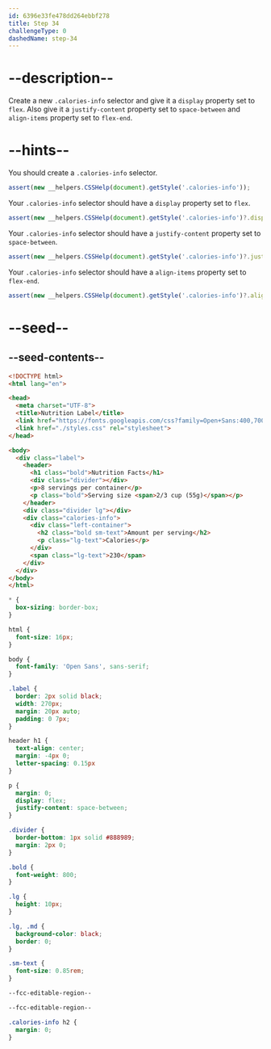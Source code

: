 ```yaml
---
id: 6396e33fe478dd264ebbf278
title: Step 34
challengeType: 0
dashedName: step-34
---
```


# --description--

Create a new `.calories-info` selector and give it a `display` property set to `flex`. Also give it a `justify-content` property set to `space-between` and `align-items` property set to `flex-end`.

# --hints--

You should create a `.calories-info` selector.

```js
assert(new __helpers.CSSHelp(document).getStyle('.calories-info'));
```

Your `.calories-info` selector should have a `display` property set to `flex`.

```js
assert(new __helpers.CSSHelp(document).getStyle('.calories-info')?.display === 'flex');
```

Your `.calories-info` selector should have a `justify-content` property set to `space-between`.

```js
assert(new __helpers.CSSHelp(document).getStyle('.calories-info')?.justifyContent === 'space-between');
```

Your `.calories-info` selector should have a `align-items` property set to `flex-end`.

```js
assert(new __helpers.CSSHelp(document).getStyle('.calories-info')?.alignItems === 'flex-end');
```

# --seed--

## --seed-contents--

```html
<!DOCTYPE html>
<html lang="en">

<head>
  <meta charset="UTF-8">
  <title>Nutrition Label</title>
  <link href="https://fonts.googleapis.com/css?family=Open+Sans:400,700,800" rel="stylesheet">
  <link href="./styles.css" rel="stylesheet">
</head>

<body>
  <div class="label">
    <header>
      <h1 class="bold">Nutrition Facts</h1>
      <div class="divider"></div>
      <p>8 servings per container</p>
      <p class="bold">Serving size <span>2/3 cup (55g)</span></p>
    </header>
    <div class="divider lg"></div>
    <div class="calories-info">
      <div class="left-container">
        <h2 class="bold sm-text">Amount per serving</h2>
        <p class="lg-text">Calories</p>
      </div>
      <span class="lg-text">230</span>
    </div>
  </div>
</body>
</html>
```

```css
* {
  box-sizing: border-box;
}

html {
  font-size: 16px;
}

body {
  font-family: 'Open Sans', sans-serif;
}

.label {
  border: 2px solid black;
  width: 270px;
  margin: 20px auto;
  padding: 0 7px;
}

header h1 {
  text-align: center;
  margin: -4px 0;
  letter-spacing: 0.15px
}

p {
  margin: 0;
  display: flex;
  justify-content: space-between;
}

.divider {
  border-bottom: 1px solid #888989;
  margin: 2px 0;
}

.bold {
  font-weight: 800;
}

.lg {
  height: 10px;
}

.lg, .md {
  background-color: black;
  border: 0;
}

.sm-text {
  font-size: 0.85rem;
}

--fcc-editable-region--

--fcc-editable-region--

.calories-info h2 {
  margin: 0;
}
```

